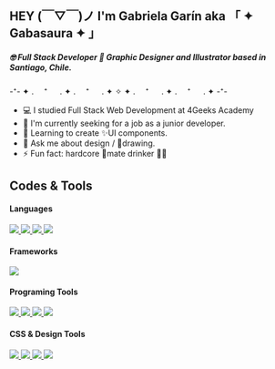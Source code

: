 ## HEY (￣▽￣)ノ	I'm Gabriela Garín aka 「 ✦ Gabasaura ✦ 」                                    
##### 🤓 Full Stack Developer 💅 Graphic Designer and Illustrator based in Santiago, Chile.

-⁺- ✦ . 　⁺ 　 . ✦ . 　⁺ 　 . ✦ ✧ ✦ . 　⁺ 　 . ✦ . 　⁺ 　 . ✦ -⁺-

- 💻 I studied Full Stack Web Development at 4Geeks Academy                                                        
- 🔭 I'm currently seeking for a job as a junior developer.
- 🌱 Learning to create ✨UI components.
- 💬 Ask me about design / 🎨drawing.
- ⚡ Fun fact: hardcore 🧉mate drinker 🤷‍♀️

## Codes & Tools

#### Languages
<a href="https://github.com/gabasaura">
  <img src="https://img.shields.io/badge/HTML5-E34F26?style=for-the-badge&logo=html5&logoColor=white">
  <img src="https://img.shields.io/badge/CSS3-1572B6?style=for-the-badge&logo=css3&logoColor=white">
  <img src="https://img.shields.io/badge/JavaScript-F7DF1E?style=for-the-badge&logo=javascript&logoColor=black">
  <img src="https://img.shields.io/badge/Python-3776AB?style=for-the-badge&logo=python&logoColor=white">
</a>

#### Frameworks
<a href="https://github.com/gabasaura"> 
	<img src="https://img.shields.io/badge/React-20232A?style=for-the-badge&logo=react&logoColor=61DAFB"> 
</a> 

#### Programing Tools
<a href="https://github.com/gabasaura">
  <img src="https://img.shields.io/badge/VSCode-0078D4?style=for-the-badge&logo=visual%20studio%20code&logoColor=white">
  <img src="https://img.shields.io/badge/GitHub-100000?style=for-the-badge&logo=github&logoColor=white"> 
  <img src="https://img.shields.io/badge/Git-F05032?style=for-the-badge&logo=git&logoColor=white">
  <img src="https://img.shields.io/badge/Node.js-43853D?style=for-the-badge&logo=node-dot-js&logoColor=white">
</a>

#### CSS & Design Tools
<a href="https://github.com/gabasaura">
  <img src="https://img.shields.io/badge/Illustrator-FF9A00?&style=for-the-badge&logo=adobeillustrator&logoColor=white">
  <img src="https://img.shields.io/badge/Inkscape-100000?style=for-the-badge&logo=inkscape&logoColor=white"> 
  <img src="https://img.shields.io/badge/Photoshop-31A8FF?&style=for-the-badge&logo=adobephotoshop&logoColor=white">
  <img src="https://img.shields.io/badge/Bootstrap-563D7C?style=for-the-badge&logo=bootstrap&logoColor=white">
</a>                            
                                                      
                                                   

<!--
**gabasaura/gabasaura** is a ✨ _special_ ✨ repository because its `README.md` (this file) appears on your GitHub profile.

Here are some ideas to get you started:

- 🔭 I’m currently working on ...
- 🌱 I’m currently learning ...
- 👯 I’m looking to collaborate on ...
- 🤔 I’m looking for help with ...
- 💬 Ask me about ...
- 📫 How to reach me: ...
- 😄 Pronouns: ...
- ⚡ Fun fact: ...
-->
